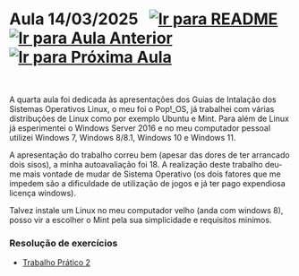 # Aula 14/03/2025 &nbsp; [![Ir para README](https://img.shields.io/badge/Indice-Verde?style=for-the-badge)](../README.md#indice) &nbsp; [![Ir para Aula Anterior](https://img.shields.io/badge/Anterior-Aula%203-007ACC?style=for-the-badge)](../aulas/07-03-2025.md) [![Ir para Próxima Aula](https://img.shields.io/badge/Próxima-Aula%205-007ACC?style=for-the-badge)](../aulas/21-03-2025.md)

<br>

<p>

A quarta aula foi dedicada às apresentações dos Guias de Intalação dos Sistemas Operativos Linux, o meu foi o Pop!_OS, já trabalhei com várias distribuções de Linux como por exemplo Ubuntu e Mint. Para além de Linux já esperimentei o Windows Server 2016 e no meu computador pessoal utilizei Windows 7, Windows 8/8.1, Windows 10 e Windows 11.

</p>

<p>

  A apresentação do trabalho correu bem (apesar das dores de ter arrancado dois sisos), a minha autoavaliação foi 18. A realização deste trabalho deu-me mais vontade de mudar de Sistema Operativo (os dois fatores que me impedem são a dificuldade de utilização de jogos e já ter pago expendiosa licença windows).

  Talvez instale um Linux no meu computador velho (anda com windows 8), posso vir a escolher o Mint pela sua simplicidade e requisitos minímos.

</p>


### Resolução de exercícios

- [Trabalho Prático 2](../fichas/trabalho_pratico_2.pdf)
